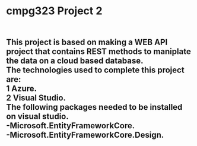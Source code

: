 # cmpg323 Project 2
<br />This project is based on making a WEB API project that contains REST methods to maniplate the data on a cloud based database.
<br />The technologies used to complete this project are:
<br />1 Azure.
<br />2 Visual Studio.
<br />The following packages needed to be installed on visual studio.
<br />-Microsoft.EntityFrameworkCore.
<br />-Microsoft.EntityFrameworkCore.Design.
-

